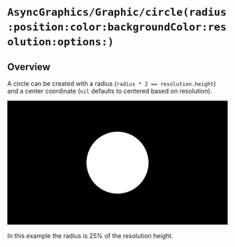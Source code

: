 # ``AsyncGraphics/Graphic/circle(radius:position:color:backgroundColor:resolution:options:)``

## Overview

A circle can be created with a radius (`radius * 2 == resolution.height`) and a center coordinate (`nil` defaults to centered based on resolution).

![Circle](https://github.com/heestand-xyz/AsyncGraphics-Docs/blob/main/Images/Visuals/Circle.png?raw=true)

In this example the radius is 25% of the resolution height. 
